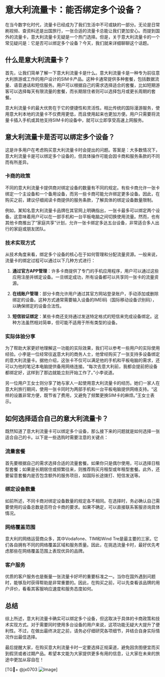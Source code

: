 # 意大利流量卡：能否绑定多个设备？

在当今数字化时代，流量卡已经成为了我们生活中不可或缺的一部分。无论是日常刷视频、查资料还是出国旅行，一张合适的流量卡总能让我们更加安心。而提到国外的流量卡，意大利流量卡无疑是一个热门选择。但是，关于意大利流量卡的一个常见疑问是：它是否可以绑定多个设备？今天，我们就来详细聊聊这个话题。

## 什么是意大利流量卡？

首先，让我们简单了解一下意大利流量卡是什么。意大利流量卡是一种专为前往意大利旅游或工作的用户设计的SIM卡产品。这种卡通常提供多种套餐，包括数据流量、语音通话和短信服务。用户可以根据自己的需求选择适合的套餐，比如短期游客可以选择每天有限流量的套餐，而长期居住者则可以选择包月或更长周期的套餐。

意大利流量卡的最大优势在于它的便捷性和灵活性。相比传统的国际漫游服务，使用意大利本地的流量卡不仅费用更低，而且使用起来也更加方便。用户只需要将流量卡插入手机或其他支持SIM卡的设备中，就可以立即享受高速上网服务。

## 意大利流量卡是否可以绑定多个设备？

这是许多用户在考虑购买意大利流量卡时会提出的问题。答案是：大多数情况下，意大利流量卡是可以绑定多个设备的，但具体操作可能会因卡商和服务条款的不同而有所差异。

### 卡商的政策

不同的意大利流量卡提供商对绑定设备的数量有不同的规定。有些卡商允许一张卡绑定一个主设备和一个备用设备，而另一些卡商可能允许绑定更多设备。因此，在购买之前，建议仔细阅读卡商提供的服务条款，了解具体的绑定设备数量限制。

例如，某知名意大利流量卡品牌在其官网上明确指出，一张卡最多可以绑定两个设备。这意味着用户可以在一部手机和一台平板电脑之间切换使用流量。然而，也有其他卡商推出了“家庭共享”计划，允许一张卡绑定多达五台设备，非常适合多人出行的家庭或朋友团队。

### 技术实现方式

从技术角度来看，绑定多个设备的核心在于如何管理和分配流量资源。一般来说，流量卡的绑定过程可以通过以下几种方式进行：

1. **通过官方APP管理**：许多卡商提供了专门的手机应用程序，用户可以通过这些应用注册并绑定设备。一旦绑定成功，所有设备都可以共享同一张卡的流量资源。
   
2. **在线账户管理**：部分卡商允许用户通过其官方网站登录账户，手动添加或删除绑定的设备。这种方式通常需要输入设备的IMEI码（国际移动设备识别码），以确保绑定的设备合法性。

3. **短信验证绑定**：某些卡商还支持通过发送特定格式的短信来完成设备绑定。这种方法虽然相对简单，但可能不适用于所有类型的设备。

### 实际体验分享

为了帮助大家更好地理解这一功能的实际效果，我们可以参考一些用户的实际使用经验。小李是一位经常往返意大利的商务人士，他曾经购买了一张支持多设备绑定的意大利流量卡。据他介绍，这张卡不仅可以满足他的手机和平板电脑的需求，还可以为他的笔记本电脑提供备用网络连接。“每次去意大利前，我都会提前把设备都绑定好，这样到了那边就能立刻开始工作了。”小李说道。

另一位用户王女士则分享了她与家人一起使用意大利流量卡的经历。她们一家人在意大利旅行期间，使用一张卡同时为两部手机和一台平板电脑提供网络支持。“这样的设置非常方便，既节省了费用，又避免了频繁更换SIM卡的麻烦。”王女士表示。

## 如何选择适合自己的意大利流量卡？

既然知道了意大利流量卡可以绑定多个设备，那么接下来的问题就是如何选择一张适合自己的卡。以下是一些选购时需要注意的关键点：

### 流量套餐

首先要根据自己的需求选择合适的流量套餐。如果你只是偶尔使用，可以选择日租型套餐；如果是长期居住或频繁往来，则推荐购买月租型或年租型套餐。此外，还要留意套餐内是否包含额外的服务项目，如国际长途拨打、短信发送等。

### 绑定设备数量

如前所述，不同卡商对绑定设备数量的规定各不相同。在选择时，务必确认自己需要使用的设备总数是否符合卡商的要求。如果不确定，可以直接联系客服咨询具体情况。

### 网络覆盖范围

意大利的网络运营商众多，其中Vodafone、TIM和Wind Tre是最主要的三家。它们各自拥有不同的网络覆盖区域和服务质量。因此，在挑选流量卡时，最好优先考虑那些在网络覆盖范围上表现优异的品牌。

### 客户服务

优质的客户服务也是衡量一张流量卡好坏的重要标准之一。当你在国外遇到问题时，能够及时获得帮助是非常重要的。因此，在购买之前，可以先查看该品牌的用户评价，看看其客服响应速度和服务态度如何。

## 总结

综上所述，意大利流量卡确实可以绑定多个设备，但这取决于具体的卡商政策和技术实现方式。对于需要同时使用多台设备的用户来说，这项功能无疑大大提升了便利性。不过，在做出最终决定之前，请务必仔细研究各项细节，并结合自身实际情况作出最佳选择。

最后提醒大家，在购买意大利流量卡时一定要选择正规渠道，避免因贪图便宜而买到假货或者过期产品。希望本文能为大家提供更多有用的信息，让大家在未来的旅途中更加从容自在！

[TG💪+ @jx0703 ![Image](https://github.com/user-attachments/assets/dbca1d08-cadb-493c-b0ec-ad6f7a83f270)]